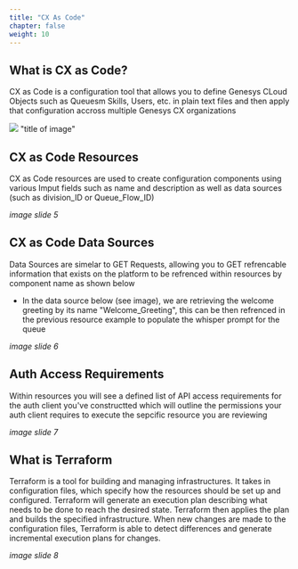 ```yaml
---
title: "CX As Code"
chapter: false
weight: 10
---
```


## What is CX as Code?

CX as Code is a configuration tool that allows you to define Genesys CLoud Objects such as Queuesm Skills, Users, etc. in plain text files and then apply that configuration accross multiple Genesys CX organizations

![](images/Intro_view.png) "title of image"


##

## CX as Code Resources

CX as Code resources are used to create configuration components using various Imput fields such as name and description as well as data sources (such as division_ID or Queue_Flow_ID) 

*image slide 5*

## CX as Code Data Sources

Data Sources are simelar to GET Requests, allowing you to GET refrencable information that exists on the platform to be refrenced within resources by component name as shown below

- In the data source below (see image), we are retrieving the welcome greeting by its name "Welcome_Greeting", this can be then refrenced in the previous resource example to populate the whisper prompt for the queue

*image slide 6*


## Auth Access Requirements

Within resources you will see a defined list of API access requirements for the auth client you've constructted which will outline the permissions your auth client requires to execute the sepcific resource you are reviewing

*image slide 7*


## What is Terraform

Terraform is a tool for building and managing infrastructures. It takes in configuration files, which specify how the resources should be set up and configured. Terraform will generate an execution plan describing what needs to be done to reach the desired state. Terraform then applies the plan and builds the specified infrastructure. When new changes are made to the configuration files, Terraform is able to detect differences and generate incremental execution plans for changes.​

*image slide 8*
